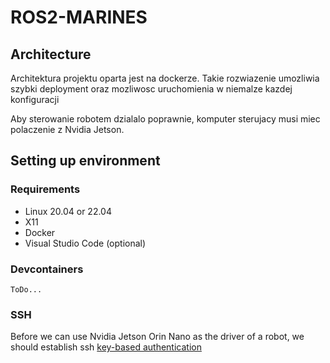 # ROS2-MARINES
## Architecture
Architektura projektu oparta jest na dockerze. Takie rozwiazenie umozliwia szybki deployment oraz mozliwosc uruchomienia w niemalze kazdej konfiguracji

Aby sterowanie robotem dzialalo poprawnie, komputer sterujacy musi miec polaczenie z Nvidia Jetson.

## Setting up environment

### Requirements

- Linux 20.04 or 22.04
- X11
- Docker
- Visual Studio Code (optional)

### Devcontainers
`ToDo...`

### SSH
Before we can use Nvidia Jetson Orin Nano as the driver of a robot, we should establish ssh [key-based authentication](https://www.digitalocean.com/community/tutorials/how-to-configure-ssh-key-based-authentication-on-a-linux-server)
